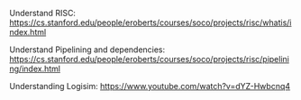 Understand RISC:
https://cs.stanford.edu/people/eroberts/courses/soco/projects/risc/whatis/index.html

Understand Pipelining and dependencies:
https://cs.stanford.edu/people/eroberts/courses/soco/projects/risc/pipelining/index.html

Understanding Logisim:
https://www.youtube.com/watch?v=dYZ-Hwbcnq4
